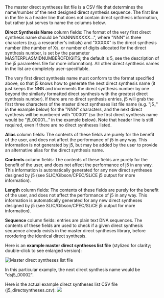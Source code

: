The master direct syntheses list file is a CSV file that determines the name/number of the next designed direct synthesis sequence. The first line in the file is a header line that does not contain direct synthesis information, but rather just serves to name the columns below.

**Direct Synthesis Name** column fields:
The format of the very first direct synthesis name should be "dsNNNXXXXX...", where "NNN" is three characters (e.g. a researcher's initials) and "XXXXX" is the direct synthesis number (the number of Xs, or number of digits allocated for the direct synthesis number, is set by the parameter MASTERPLASMIDNUMBEROFDIGITS; the default is 5, see the description of the j5 parameters file for more information). All other direct synthesis names in the list are completely user-specifiable.

The very first direct synthesis name must conform to the format specified above, so that j5 knows how to generate the next direct synthesis name (it just keeps the NNN and increments the direct synthesis number by one beyond the similarly formatted direct synthesis with the greatest direct synthesis number). If there are no direct synthesis entries, j5 will grab the first three characters of the master direct syntheses list file name (e.g. "j5_" in the example below) for the "NNN" characters, and the next direct synthesis will be numbered with "00001" (so the first direct synthesis name would be "j5_00001..." in the example below). Note that header line is still required, even if there are no direct syntheses listed. 

**Alias** column fields:
The contents of these fields are purely for the benefit of the user, and does not affect the performance of j5 in any way. This information is not generated by j5, but may be added by the user to provide an alternative alias for the direct synthesis name.

**Contents** column fields:
The contents of these fields are purely for the benefit of the user, and does not affect the performance of j5 in any way. This information is automatically generated for any new direct syntheses designed by j5 (see SLIC/Gibson/CPEC/SLiCE j5 output for more information).

**Length** column fields:
The contents of these fields are purely for the benefit of the user, and does not affect the performance of j5 in any way. This information is automatically generated for any new direct syntheses designed by j5 (see SLIC/Gibson/CPEC/SLiCE j5 output for more information).

**Sequence** column fields:
entries are plain text DNA sequences. The contents of these fields are used to check if a given direct synthesis sequence already exists in the master direct syntheses library, before reordering the identical direct synthesis.

Here is an **example master direct syntheses list file** (stylized for clarity; double-click to see enlarged version):

![Master direct syntheses list file](https://dl.dropbox.com/s/3ns1bljbn7opo0n/pastedImage100.png)

In this particular example, the next direct synthesis name would be "dsj5_00002".

Here is the actual example direct syntheses list CSV file (j5_directsyntheses.csv):
[![](http://j5.jbei.org/j5manual/images/_nb_fileIcons/j5_directsyntheses0fefffe.png)](http://j5.jbei.org/j5manual/attachments/j5_directsyntheses0.csv)